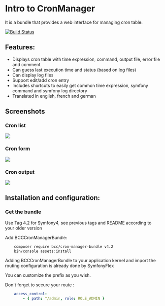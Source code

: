 # Intro to CronManager

It is a bundle that provides a web interface for managing cron table.

[![Build Status](https://secure.travis-ci.org/michelsalib/BCCCronManagerBundle.png?branch=master)](http://travis-ci.org/michelsalib/BCCCronManagerBundle)

## Features:

- Displays cron table with time expression, command, output file, error file and comment
- Can guess last execution time and status (based on log files)
- Can display log files
- Support edit/add cron entry
- Includes shortcuts to easily get common time expression, symfony command and symfony log directory
- Translated in english, french and german

## Screenshots
### Cron list
![](https://github.com/michelsalib/BCCCronManagerBundle/raw/master/Resources/screens/cron-list.png)
### Cron form
![](https://github.com/michelsalib/BCCCronManagerBundle/raw/master/Resources/screens/cron-form.png)
### Cron output
![](https://github.com/michelsalib/BCCCronManagerBundle/raw/master/Resources/screens/cron-file.png)

## Installation and configuration:

### Get the bundle

Use Tag 4.2 for Symfony4, see previous tags and README according to your older version

Add BCCCronManagerBundle:

``` bash
    composer require bcc/cron-manager-bundle v4.2
    bin/console assets:install
```

Adding BCCCronManagerBundle to your application kernel and import the routing configuration is already done by SymfonyFlex

You can customize the prefix as you wish.

Don't forget to secure your route :

``` yml
    access_control:
        - { path: ^/admin, role: ROLE_ADMIN }
```
